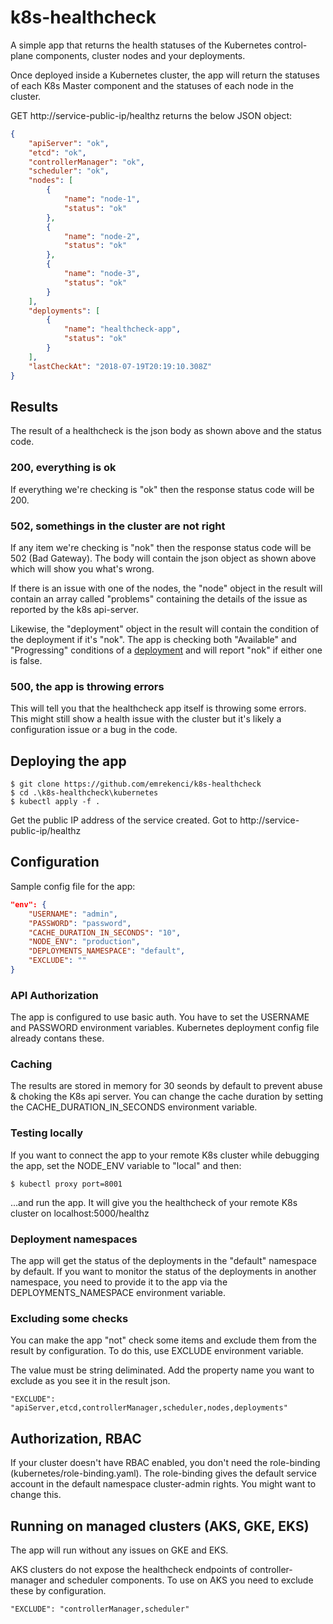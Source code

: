 # k8s-healthcheck
A simple app that returns the health statuses of the Kubernetes control-plane components, cluster nodes and your deployments.

Once deployed inside a Kubernetes cluster, the app will return the statuses of each K8s Master component and the statuses of each node in the cluster.

GET http://service-public-ip/healthz returns the below JSON object:

```json
{
    "apiServer": "ok",
    "etcd": "ok",
    "controllerManager": "ok",
    "scheduler": "ok",
    "nodes": [
        {
            "name": "node-1",
            "status": "ok"
        },
        {
            "name": "node-2",
            "status": "ok"
        },
        {
            "name": "node-3",
            "status": "ok"
        }
    ],
    "deployments": [
        {
            "name": "healthcheck-app",
            "status": "ok"
        }
    ],
    "lastCheckAt": "2018-07-19T20:19:10.308Z"
}
```
## Results

The result of a healthcheck is the json body as shown above and the status code.

### 200, everything is ok

If everything we're checking is "ok" then the response status code will be 200.

### 502, somethings in the cluster are not right

If any item we're checking is "nok" then the response status code will be 502 (Bad Gateway). The body will contain the json object as shown above which will show you what's wrong.

If there is an issue with one of the nodes, the "node" object in the result will contain an array called "problems" containing the details of the issue as reported by the k8s api-server.

Likewise, the "deployment" object in the result will contain the condition of the deployment if it's "nok". The app is checking both "Available" and "Progressing" conditions of a [deployment](https://kubernetes.io/docs/concepts/workloads/controllers/deployment/) and will report "nok" if either one is false.

### 500, the app is throwing errors

This will tell you that the healthcheck app itself is throwing some errors. This might still show a health issue with the cluster but it's likely a configuration issue or a bug in the code.

## Deploying the app

```
$ git clone https://github.com/emrekenci/k8s-healthcheck
$ cd .\k8s-healthcheck\kubernetes
$ kubectl apply -f .
```

Get the public IP address of the service created. Got to http://service-public-ip/healthz

## Configuration

Sample config file for the app:

``` json
"env": {
    "USERNAME": "admin",
    "PASSWORD": "password",
    "CACHE_DURATION_IN_SECONDS": "10",
    "NODE_ENV": "production",
    "DEPLOYMENTS_NAMESPACE": "default",
    "EXCLUDE": ""
}
```

### API Authorization

The app is configured to use basic auth. You have to set the USERNAME and PASSWORD environment variables. Kubernetes deployment config file already contans these.

### Caching

The results are stored in memory for 30 seonds by default to prevent abuse & choking the K8s api server. You can change the cache duration by setting the CACHE_DURATION_IN_SECONDS environment variable.

### Testing locally

If you want to connect the app to your remote K8s cluster while debugging the app, set the NODE_ENV variable to "local" and then: 

```
$ kubectl proxy port=8001
```

...and run the app. It will give you the healthcheck of your remote K8s cluster on localhost:5000/healthz

### Deployment namespaces

The app will get the status of the deployments in the "default" namespace by default. If you want to monitor the status of the deployments in another namespace, you need to provide it to the app via the DEPLOYMENTS_NAMESPACE environment variable.

### Excluding some checks

You can make the app "not" check some items and exclude them from the result by configuration. To do this, use EXCLUDE environment variable.

The value must be string deliminated. Add the property name you want to exclude as you see it in the result json.

```
"EXCLUDE": "apiServer,etcd,controllerManager,scheduler,nodes,deployments"
```

## Authorization, RBAC

If your cluster doesn't have RBAC enabled, you don't need the role-binding (kubernetes/role-binding.yaml). The role-binding gives the default service account in the default namespace cluster-admin rights. You might want to change this.

## Running on managed clusters (AKS, GKE, EKS)

The app will run without any issues on GKE and EKS.

AKS clusters do not expose the healthcheck endpoints of controller-manager and scheduler components. To use on AKS you need to exclude these by configuration.

```
"EXCLUDE": "controllerManager,scheduler"
```


